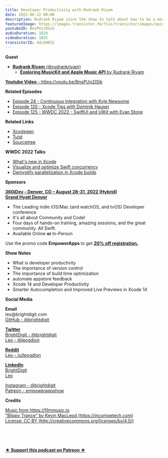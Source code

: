 ```yaml
---
title: Developer Productivity with Rudrank Riyam
date: 2022-06-22 00:00
description: Rudrank Riyam joins the show to talk about how to be a more productive developer and be faster at what you do. We also chat about the improvements made in Xcode 14 and how that affects your developer productivity.
featuredImage: https://images.transistor.fm/file/transistor/images/episode/926056/full_1655824715-artwork.jpg
youtubeID: BnsPUjcDSik
audioDuration: 1824
videoDuration: 1855
transistorID: 4dcb9652
---
```

<p><b>Guest</b></p><ul><li>
<a href="https://twitter.com/rudrankriyam"><strong>Rudrank Riyam</strong> (@rudrankriyam)</a><ul><li><a href="https://rudrank.gumroad.com/l/musickit"><strong>Exploring MusicKit and Apple Music API</strong> by Rudrank Riyam</a></li></ul>
</li></ul><p><a href="https://youtu.be/BnsPUjcDSik"><strong>Youtube Video</strong> - https://youtu.be/BnsPUjcDSik</a></p><p><b>Related Episodes</b></p><ul>
<li><a href="https://share.transistor.fm/s/a14f868f">Episode 24 - Continuous Integration with Kyle Newsome</a></li>
<li><a href="https://share.transistor.fm/s/3637f231">Episode 120 - Xcode Tips with Dominik Hauser</a></li>
<li><a href="https://share.transistor.fm/s/5d79ba10">Episode 125 - WWDC 2022 - SwiftUI and UIKit with Evan Stone</a></li>
</ul><p><b>Related Links</b></p><ul>
<li><a href="https://github.com/yonaskolb/XcodeGen">Xcodegen</a></li>
<li><a href="https://tuist.io">Tuist</a></li>
<li><a href="https://www.sourcetreeapp.com">Sourcetree</a></li>
</ul><p><b>WWDC 2022 Talks</b></p><ul>
<li><a href="https://developer.apple.com/videos/play/wwdc2022/110427/">What's new in Xcode</a></li>
<li><a href="https://developer.apple.com/videos/play/wwdc2022-110350">Visualize and optimize Swift concurrency</a></li>
<li><a href="https://developer.apple.com/videos/play/wwdc2022-110364">Demystify parallelization in Xcode builds</a></li>
</ul><p><b>Sponsors</b></p><p><b><a href="https://360idev.com/"><strong>360iDev - Denver, CO – August 28-31, 2022 (Hybrid)<br>Grand Hyatt Denver</strong></a></b></p><ul>
<li>The Leading indie iOS/Mac (and watchOS, and tvOS) Developer conference</li>
<li>It's all about Community and Code!</li>
<li>Four days of hands-on training, amazing sessions, and the great community. All Swift.</li>
<li>Available Online <strong>or </strong>In-Person</li>
</ul><p>Use the promo code <strong>EmpowerApps </strong>to get <a href="https://360idev.com/"><strong>20% off registration.</strong></a></p><p><b>Show Notes</b></p><ul>
<li>What is developer productivity</li>
<li>The importance of version control</li>
<li>The importance of build time optimization</li>
<li>automate appstore feedback</li>
<li>Xcode 14 and Developer Productivity</li>
<li>Smarter Autocompletion and Improved Live Previews in Xcode 14</li>
</ul><p><b>Social Media</b></p><p><strong>Email</strong><br>leo@brightdigit.com<br><a href="https://github.com/brightdigit">GitHub - @brightdigit</a></p><p><a href="https://twitter.com/brightdigit"><strong>Twitter </strong><br>BrightDigit - @brightdigit</a><br><a href="https://twitter.com/leogdion">Leo - @leogdion</a></p><p><a href="https://www.reddit.com/user/leogdion"><strong>Reddit</strong><br>Leo - /u/leogdion</a></p><p><a href="https://www.linkedin.com/company/bright-digit"><strong>LinkedIn</strong><br>BrightDigit</a><br><a href="https://www.linkedin.com/in/leogdion/">Leo</a></p><p><a href="https://www.instagram.com/brightdigit/">Instagram - @brightdigit</a><br><a href="https://www.patreon.com/empowerappsshow">Patreon - empowerappshow</a></p><p><b>Credits</b></p><p><a href="https://filmmusic.io/">Music from https://filmmusic.io</a><br><a href="https://incompetech.com/">"Blippy Trance" by Kevin MacLeod (https://incompetech.com)</a><br><a href="http://creativecommons.org/licenses/by/4.0/">License: CC BY (http://creativecommons.org/licenses/by/4.0/)</a></p><p><br></p><p><br></p><p><strong><a href="https://www.patreon.com/empowerappsshow" rel="payment" title="★ Support this podcast on Patreon ★">★ Support this podcast on Patreon ★</a></strong></p>
      